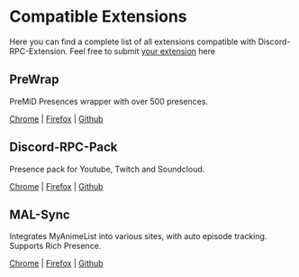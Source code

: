 # Compatible Extensions

Here you can find a complete list of all extensions compatible with Discord-RPC-Extension. Feel free to submit [your extension](https://github.com/lolamtisch/Discord-RPC-Extension/blob/master/docs/api.md) here

## PreWrap

PreMiD Presences wrapper with over 500 presences.

[Chrome](https://chrome.google.com/webstore/detail/prewrap/calpcokkjmookodfpbmdbknfcjhekgaj) | [Firefox](https://addons.mozilla.org/firefox/addon/prewrap/) | [Github](https://github.com/lolamtisch/PreWrap)

## Discord-RPC-Pack

Presence pack for Youtube, Twitch and Soundcloud.

[Chrome](https://chrome.google.com/webstore/detail/discord-rpc-pack/bdeelgdodbhgcablahbafehccghhpimj) | [Firefox](https://addons.mozilla.org/firefox/addon/discord-rpc-pack/) | [Github](https://github.com/lolamtisch/Discord-RPC-Pack)

## MAL-Sync

Integrates MyAnimeList into various sites, with auto episode tracking. Supports Rich Presence.

[Chrome](https://chrome.google.com/webstore/detail/mal-sync/kekjfbackdeiabghhcdklcdoekaanoel) | [Firefox](https://addons.mozilla.org/en-US/firefox/addon/mal-sync/) | [Github](https://github.com/MALSync/MALSync)
